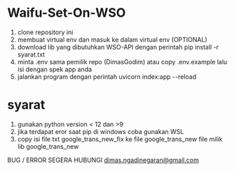 # Waifu-Set-On-WSO

1. clone repository ini
2. membuat virtual env dan masuk ke dalam virtual env (OPTIONAL)
3. download lib yang dibutuhkan WSO-API dengan perintah pip install -r syarat.txt
4. minta .env sama pemilik repo (DimasGodim) atau copy .env.example lalu isi dengan spek app anda
5. jalankan program dengan perintah uvicorn index:app --reload

#  syarat
1. gunakan python version < 12 dan >9
2. jika terdapat eror saat pip di windows coba gunakan WSL
3. copy isi file txt google_trans_new_fix ke file google_trans_new file milik lib google_trans_new

BUG / ERROR SEGERA HUBUNGI dimas.ngadinegaran@gmail.com